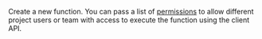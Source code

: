 Create a new function.
You can pass a list of [permissions](https://appwrite.io/docs/permissions) to allow different project users or team with access to execute the function using the client API.
